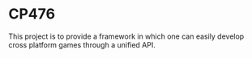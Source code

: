 # CP476

This project is to provide a framework in which one can easily develop cross platform games through a unified API.

